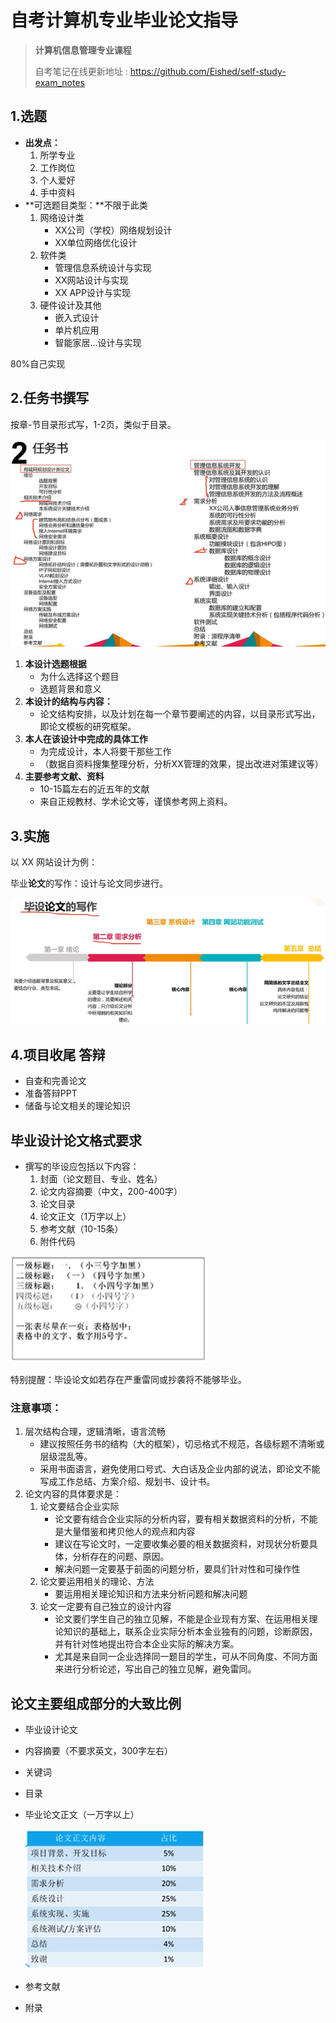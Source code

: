 # 自考计算机专业毕业论文指导

> **计算机信息管理专业课程**
>
> 自考笔记在线更新地址 : https://github.com/Eished/self-study-exam_notes

## 1.选题

- **出发点：**
  1. 所学专业
  2. 工作岗位
  3. 个人爱好
  4. 手中资料
- **可选题目类型：**不限于此类
  1. 网络设计类
     - XX公司（学校）网络规划设计
     - XX单位网络优化设计
  2. 软件类
     - 管理信息系统设计与实现
     - XX网站设计与实现
     - XX APP设计与实现
  3. 硬件设计及其他
     - 嵌入式设计
     - 单片机应用
     - 智能家居…设计与实现

80%自己实现

## 2.任务书撰写

按章-节目录形式写，1-2页，类似于目录。

![image-20210626150525752](毕业设计论文指导-7999.assets/image-20210626150525752.png)

1. **本设计选题根据**
   - 为什么选择这个题目
   - 选题背景和意义
2. **本设计的结构与内容：**
   - 论文结构安排，以及计划在每一个章节要阐述的内容，以目录形式写出，即论文模板的研究框架。
3. **本人在该设计中完成的具体工作**
   - 为完成设计，本人将要干那些工作
   - （数据自资料搜集整理分析，分析XX管理的效果，提出改进对策建议等）
4. **主要参考文献、资料**
   - 10-15篇左右的近五年的文献
   - 来自正规教材、学术论文等，谨慎参考网上资料。

## 3.实施

以 XX 网站设计为例：

毕业**论文**的写作：设计与论文同步进行。

![image-20210626150915636](毕业设计论文指导-7999.assets/image-20210626150915636.png)

## 4.项目收尾 答辩

- 自查和完善论文
- 准备答辩PPT
- 储备与论文相关的理论知识



## 毕业设计论文格式要求

- 撰写的毕设应包括以下内容：
  1. 封面（论文题目、专业、姓名）
  2. 论文内容摘要（中文，200-400字）
  3. 论文目录
  4. 论文正文（1万字以上）
  5. 参考文献（10-15条）
  6. 附件代码

![image-20210626151614348](毕业设计论文指导-7999.assets/image-20210626151614348.png)

特别提醒：毕设论文如若存在严重雷同或抄袭将不能够毕业。

### 注意事项：

1. 层次结构合理，逻辑清晰，语言流畅
   - 建议按照任务书的结构（大的框架），切忌格式不规范，各级标题不清晰或层级混乱等。
   - 采用书面语言，避免使用口号式、大白话及企业内部的说法，即论文不能写成工作总结、方案介绍、规划书、设计书。
2. 论文内容的具体要求是：
   1. 论文要结合企业实际
      - 论文要有结合企业实际的分析内容，要有相关数据资料的分析，不能是大量借鉴和拷贝他人的观点和内容
      - 建议在写论文时，一定要收集必要的相关数据资料，对现状分析要具体，分析存在的问题、原因。
      - 解决问题一定要基于前面的问题分析，要具们针对性和可操作性
   2. 论文要运用相关的理论、方法
      - 要运用相关理论知识和方法来分析问题和解决问题
   3. 论文一定要有自己独立的设计内容
      - 论文要们学生自己的独立见解，不能是企业现有方案、在运用相关理论知识的基础上，联系企业实际分析本金业独有的问题，诊断原因，并有针对性地提出符合本企业实际的解决方案。
      - 尤其是来自同一企业选择同一题目的学生，可从不同角度、不同方面来进行分析论述，写出自己的独立见解，避免雷同。



## 论文主要组成部分的大致比例

- 毕业设计论文

- 内容摘要（不要求英文，300字左右）

- 关键词

- 目录

- 毕业论文正文（一万字以上）

  ![image-20210626154220548](毕业设计论文指导-7999.assets/image-20210626154220548.png)

- 参考文献

- 附录

